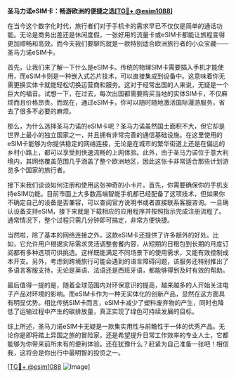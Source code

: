 **圣马力诺eSIM卡：畅游欧洲的便捷之选[[TG💪+ @esim1088](https://t.me/s/esim1088)]**

在当今这个数字化时代，旅行者们对于手机卡的需求早已不仅仅是简单的通话功能。无论是商务出差还是休闲度假，一张好用的流量卡或eSIM卡都能让旅程变得更加顺畅和高效。而今天我们要聊的就是一款特别适合欧洲旅行者的小众宝藏——圣马力诺eSIM卡。

首先，让我们来了解一下什么是eSIM卡。传统的物理SIM卡需要插入手机才能使用，而eSIM卡则是一种嵌入式芯片技术，可以直接集成到设备中。这意味着你无需更换实体卡就能轻松切换运营商和服务。这对于经常出国的人来说，无疑是一个巨大的福音。试想一下，在过去，每次出国都需要购买当地的实体SIM卡，不仅麻烦而且价格昂贵。而现在，通过eSIM卡，你可以随时随地激活国际漫游服务，省去了很多不必要的麻烦。

那么，为什么选择圣马力诺的eSIM卡呢？圣马力诺虽然国土面积不大，但它却是世界上最小的独立国家之一，并且拥有非常完善的通信基础设施。在这里使用的eSIM卡能够为你提供稳定的网络连接，无论是在城市的繁华街道上还是在偏远的乡村小路上，都可以享受到快速流畅的上网体验。此外，由于圣马力诺位于意大利境内，其网络覆盖范围几乎涵盖了整个欧洲地区，因此这张卡非常适合那些计划游览多个国家的旅行者。

接下来我们谈谈如何注册和使用这张神奇的小卡片。首先，你需要确保你的手机支持eSIM功能。目前市面上大多数高端智能手机都已经配备了这项技术，但如果你不确定自己的设备是否兼容，可以查阅官方说明书或者直接联系客服咨询。一旦确认设备支持eSIM，接下来就是下载相应的应用程序并按照指示完成注册流程了。通常情况下，整个过程只需几分钟即可搞定，非常方便快捷。

当然啦，除了基本的网络连接之外，这款eSIM卡还提供了许多额外的好处。比如，它允许用户根据实际需求灵活调整套餐内容，从短期的日租包到长期的月度订阅都有多种选项可供挑选。这样既能满足不同场景下的使用需求，又能有效控制成本开支。另外，考虑到跨境旅行可能会遇到的语言障碍问题，该服务还特别推出了多语言客服支持，无论是英语、法语还是西班牙语，都能够得到及时有效的帮助。

最后值得一提的是，随着全球范围内对环保意识的提高，越来越多的人开始关注电子产品对环境的影响。而eSIM卡作为一种无实体化的创新产品，显然在这方面具有明显优势。相比传统SIM卡而言，eSIM卡减少了塑料废弃物的产生，同时也降低了运输过程中产生的碳排放量，真正实现了绿色可持续发展的目标。

综上所述，圣马力诺eSIM卡无疑是一款集实用性与前瞻性于一体的优秀产品。无论你是即将踏上异国之旅的冒险家，还是希望提升日常工作效率的专业人士，它都能够为你带来前所未有的便利体验。还在犹豫什么？赶紧为自己准备一张吧！相信我，这将会是你出行中最明智的投资之一。

[[TG💪+ @esim1088](https://t.me/s/esim1088) ![Image](https://i.postimg.cc/4NQfJmqS/Snipaste-2025-05-13-00-14-12.png)]